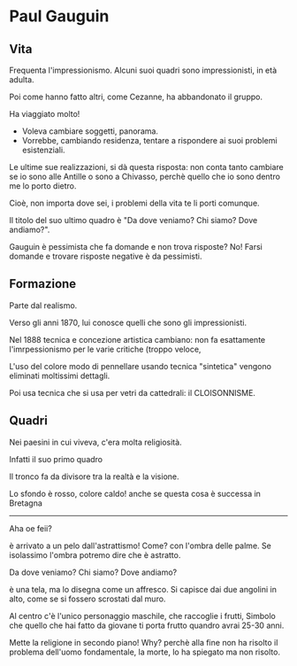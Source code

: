 # Paul Gauguin

## Vita

Frequenta l'impressionismo.
Alcuni suoi quadri sono impressionisti, in età adulta.

Poi come hanno fatto altri, come Cezanne, ha abbandonato il gruppo.

Ha viaggiato molto!
+ Voleva cambiare soggetti, panorama.
+ Vorrebbe, cambiando residenza, tentare a rispondere ai suoi problemi esistenziali.

Le ultime sue realizzazioni, si dà questa risposta: non conta tanto cambiare se io sono alle Antille o sono a Chivasso, perchè quello che io sono dentro me lo porto dietro.

Cioè, non importa dove sei, i problemi della vita te li porti comunque.

Il titolo del suo ultimo quadro è "Da dove veniamo? Chi siamo? Dove andiamo?".

Gauguin è pessimista che fa domande e non trova risposte? No! Farsi domande e trovare risposte negative è da pessimisti. 

## Formazione

Parte dal realismo.

Verso gli anni 1870, lui conosce quelli che sono gli impressionisti.

Nel 1888 tecnica e concezione artistica cambiano: non fa esattamente l'imrpessionismo per le varie critiche (troppo veloce, 

L'uso del colore modo di pennellare
usando tecnica "sintetica" vengono eliminati moltissimi dettagli.

Poi usa tecnica che si usa per vetri da cattedrali: il CLOISONNISME. 

## Quadri

Nei paesini in cui viveva, c'era molta religiosità.

Infatti il suo primo quadro


Il tronco fa da divisore tra la realtà e la visione.

Lo sfondo è rosso, colore caldo! anche se questa cosa è successa in Bretagna

---

Aha oe feii?

è arrivato a un pelo dall'astrattismo! Come? con l'ombra delle palme. Se isolassimo l'ombra potremo dire che è astratto.

Da dove veniamo? Chi siamo? Dove andiamo?

è una tela, ma lo disegna come un affresco.
Si capisce dai due angolini in alto, come se si fossero scrostati dal muro.

Al centro c'è l'unico personaggio maschile, che raccoglie i frutti, Simbolo che quello che hai fatto da giovane ti porta frutto quandro avrai 25-30 anni.

Mette la religione in secondo piano! Why? perchè alla fine non ha risolto il problema dell'uomo fondamentale, la morte, lo ha spiegato ma non risolto.



